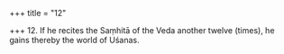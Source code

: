 +++
title = "12"

+++
12. If he recites the Saṃhitā of the Veda another twelve (times), he gains thereby the world of Uśanas.
